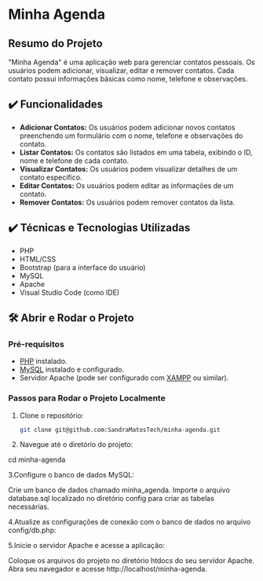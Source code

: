 # Minha Agenda

## Resumo do Projeto
"Minha Agenda" é uma aplicação web para gerenciar contatos pessoais. Os usuários podem adicionar, visualizar, editar e remover contatos. Cada contato possui informações básicas como nome, telefone e observações.

## ✔️ Funcionalidades
- **Adicionar Contatos:** Os usuários podem adicionar novos contatos preenchendo um formulário com o nome, telefone e observações do contato.
- **Listar Contatos:** Os contatos são listados em uma tabela, exibindo o ID, nome e telefone de cada contato.
- **Visualizar Contatos:** Os usuários podem visualizar detalhes de um contato específico.
- **Editar Contatos:** Os usuários podem editar as informações de um contato.
- **Remover Contatos:** Os usuários podem remover contatos da lista.

## ✔️ Técnicas e Tecnologias Utilizadas
- PHP
- HTML/CSS
- Bootstrap (para a interface do usuário)
- MySQL
- Apache
- Visual Studio Code (como IDE)

## 🛠️ Abrir e Rodar o Projeto

### Pré-requisitos
- [PHP](https://www.php.net/downloads.php) instalado.
- [MySQL](https://www.mysql.com/downloads/) instalado e configurado.
- Servidor Apache (pode ser configurado com [XAMPP](https://www.apachefriends.org/index.html) ou similar).

### Passos para Rodar o Projeto Localmente
1. Clone o repositório:
   ```sh
   git clone git@github.com:SandraMatosTech/minha-agenda.git

2. Navegue até o diretório do projeto:
   
cd minha-agenda

3.Configure o banco de dados MySQL:

Crie um banco de dados chamado minha_agenda.
Importe o arquivo database.sql localizado no diretório config para criar as tabelas necessárias.

4.Atualize as configurações de conexão com o banco de dados no arquivo config/db.php:
<?php
$dbHost = 'localhost';
$dbName = 'minha_agenda';
$dbUser = 'your_user';
$dbPass = 'your_password';
?>


5.Inicie o servidor Apache e acesse a aplicação:

Coloque os arquivos do projeto no diretório htdocs do seu servidor Apache.
Abra seu navegador e acesse http://localhost/minha-agenda.
